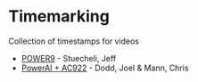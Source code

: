 # Timemarking
Collection of timestamps for videos
* [POWER9](Stuecheli%2CJeff-POWER9.md) - Stuecheli, Jeff
* [PowerAI + AC922](Dodd%2CJoel%26Mann%2CChris-PowerAI%2BAC922.md) - Dodd, Joel & Mann, Chris

